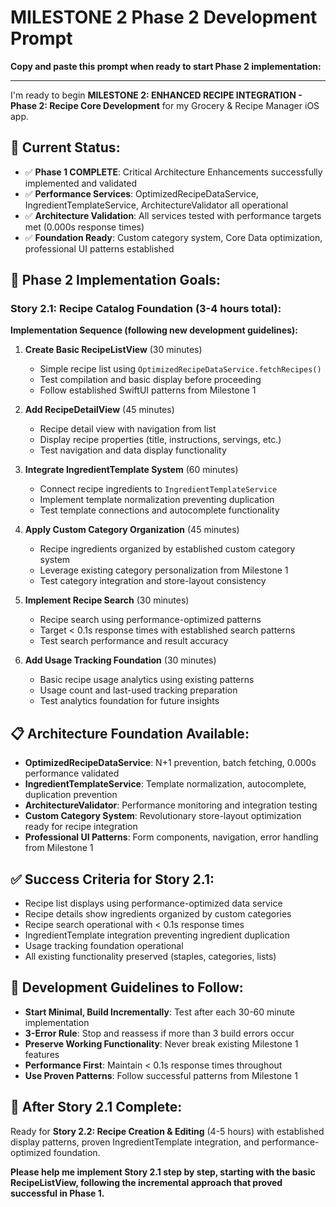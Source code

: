# MILESTONE 2 Phase 2 Development Prompt

**Copy and paste this prompt when ready to start Phase 2 implementation:**

---

I'm ready to begin **MILESTONE 2: ENHANCED RECIPE INTEGRATION - Phase 2: Recipe Core Development** for my Grocery & Recipe Manager iOS app.

## 🎯 **Current Status:**
- ✅ **Phase 1 COMPLETE**: Critical Architecture Enhancements successfully implemented and validated
- ✅ **Performance Services**: OptimizedRecipeDataService, IngredientTemplateService, ArchitectureValidator all operational
- ✅ **Architecture Validation**: All services tested with performance targets met (0.000s response times)
- ✅ **Foundation Ready**: Custom category system, Core Data optimization, professional UI patterns established

## 🚀 **Phase 2 Implementation Goals:**

### **Story 2.1: Recipe Catalog Foundation (3-4 hours total):**

**Implementation Sequence (following new development guidelines):**

1. **Create Basic RecipeListView** (30 minutes)
   - Simple recipe list using `OptimizedRecipeDataService.fetchRecipes()`
   - Test compilation and basic display before proceeding
   - Follow established SwiftUI patterns from Milestone 1

2. **Add RecipeDetailView** (45 minutes)
   - Recipe detail view with navigation from list
   - Display recipe properties (title, instructions, servings, etc.)
   - Test navigation and data display functionality

3. **Integrate IngredientTemplate System** (60 minutes)
   - Connect recipe ingredients to `IngredientTemplateService`
   - Implement template normalization preventing duplication
   - Test template connections and autocomplete functionality

4. **Apply Custom Category Organization** (45 minutes)
   - Recipe ingredients organized by established custom category system
   - Leverage existing category personalization from Milestone 1
   - Test category integration and store-layout consistency

5. **Implement Recipe Search** (30 minutes)
   - Recipe search using performance-optimized patterns
   - Target < 0.1s response times with established search patterns
   - Test search performance and result accuracy

6. **Add Usage Tracking Foundation** (30 minutes)
   - Basic recipe usage analytics using existing patterns
   - Usage count and last-used tracking preparation
   - Test analytics foundation for future insights

## 📋 **Architecture Foundation Available:**
- **OptimizedRecipeDataService**: N+1 prevention, batch fetching, 0.000s performance validated
- **IngredientTemplateService**: Template normalization, autocomplete, duplication prevention
- **ArchitectureValidator**: Performance monitoring and integration testing
- **Custom Category System**: Revolutionary store-layout optimization ready for recipe integration
- **Professional UI Patterns**: Form components, navigation, error handling from Milestone 1

## ✅ **Success Criteria for Story 2.1:**
- Recipe list displays using performance-optimized data service
- Recipe details show ingredients organized by custom categories
- Recipe search operational with < 0.1s response times
- IngredientTemplate integration preventing ingredient duplication
- Usage tracking foundation operational
- All existing functionality preserved (staples, categories, lists)

## 🎯 **Development Guidelines to Follow:**
- **Start Minimal, Build Incrementally**: Test after each 30-60 minute implementation
- **3-Error Rule**: Stop and reassess if more than 3 build errors occur
- **Preserve Working Functionality**: Never break existing Milestone 1 features
- **Performance First**: Maintain < 0.1s response times throughout
- **Use Proven Patterns**: Follow successful patterns from Milestone 1

## 🎯 **After Story 2.1 Complete:**
Ready for **Story 2.2: Recipe Creation & Editing** (4-5 hours) with established display patterns, proven IngredientTemplate integration, and performance-optimized foundation.

**Please help me implement Story 2.1 step by step, starting with the basic RecipeListView, following the incremental approach that proved successful in Phase 1.**